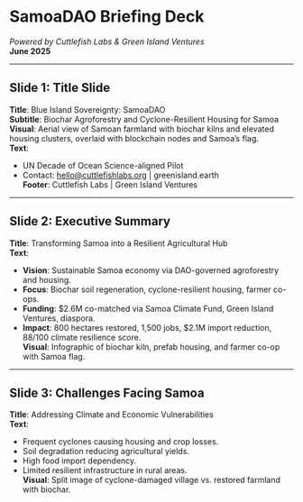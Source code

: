 # SamoaDAO Briefing Deck
*Powered by Cuttlefish Labs & Green Island Ventures*  
**June 2025**

---

## Slide 1: Title Slide
**Title**: Blue Island Sovereignty: SamoaDAO  
**Subtitle**: Biochar Agroforestry and Cyclone-Resilient Housing for Samoa  
**Visual**: Aerial view of Samoan farmland with biochar kilns and elevated housing clusters, overlaid with blockchain nodes and Samoa’s flag.  
**Text**:  
- UN Decade of Ocean Science-aligned Pilot  
- Contact: [hello@cuttlefishlabs.org](mailto:hello@cuttlefishlabs.org) | greenisland.earth  
**Footer**: Cuttlefish Labs | Green Island Ventures

---

## Slide 2: Executive Summary
**Title**: Transforming Samoa into a Resilient Agricultural Hub  
**Text**:  
- **Vision**: Sustainable Samoa economy via DAO-governed agroforestry and housing.  
- **Focus**: Biochar soil regeneration, cyclone-resilient housing, farmer co-ops.  
- **Funding**: $2.6M co-matched via Samoa Climate Fund, Green Island Ventures, diaspora.  
- **Impact**: 800 hectares restored, 1,500 jobs, $2.1M import reduction, 88/100 climate resilience score.  
**Visual**: Infographic of biochar kiln, prefab housing, and farmer co-op with Samoa flag.

---

## Slide 3: Challenges Facing Samoa
**Title**: Addressing Climate and Economic Vulnerabilities  
**Text**:  
- Frequent cyclones causing housing and crop losses.  
- Soil degradation reducing agricultural yields.  
- High food import dependency.  
- Limited resilient infrastructure in rural areas.  
**Visual**: Split image of cyclone-damaged village vs. restored farmland with biochar.